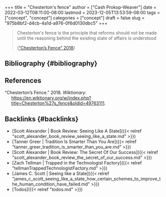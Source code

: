 +++
title = "Chesterton's fence"
author = ["Cash Prokop-Weaver"]
date = 2022-03-12T08:11:00-08:00
lastmod = 2023-12-05T13:53:59-08:00
tags = ["concept", "concept"]
categories = ["concept"]
draft = false
slug = "975b8bf2-d4cb-4a1d-a976-0f6d0130dbc5"
+++

> Chesterton's fence is the principle that reforms should not be made until the reasoning behind the existing state of affairs is understood
>
> (<a href="#citeproc_bib_item_1">“Chesterton’s Fence” 2018</a>)


## Bibliography {#bibliography}

## References

<style>.csl-entry{text-indent: -1.5em; margin-left: 1.5em;}</style><div class="csl-bib-body">
  <div class="csl-entry"><a id="citeproc_bib_item_1"></a>“Chesterton’s Fence.” 2018. <i>Wiktionary</i>. <a href="https://en.wiktionary.org/w/index.php?title=Chesterton%27s_fence&oldid=49763111">https://en.wiktionary.org/w/index.php?title=Chesterton%27s_fence&#38;oldid=49763111</a>.</div>
</div>


## Backlinks {#backlinks}

-   [Scott Alexander | Book Review: Seeing Like A State]({{< relref "scott_alexander_book_review_seeing_like_a_state.md" >}})
-   [Tanner Greer | Tradition Is Smarter Than You Are]({{< relref "tanner_greer_tradition_is_smarter_than_you_are.md" >}})
-   [Scott Alexander | Book Review: The Secret Of Our Success]({{< relref "scott_alexander_book_review_the_secret_of_our_success.md" >}})
-   [Zach Tellman | Trapped in the Technologist Factory]({{< relref "tellmanTrappedTechnologistFactory.md" >}})
-   [James C. Scott | Seeing like a State]({{< relref "james_c_scott_seeing_like_a_state_how_certain_schemes_to_improve_the_human_condition_have_failed.md" >}})
-   [Todos]({{< relref "todos.md" >}})
